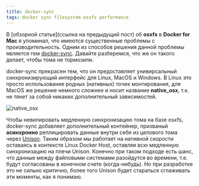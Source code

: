 ```yaml
---
title: docker-sync
tags: docker sync filesystem osxfs performance
---
```


В [обзорной статье](ссылка на предыдущий пост) об **osxfs** в **Docker for Mac** я упоминал, что имеются существенные проблемы с производительность. Одним из способов решения данной проблемы является гем [docker-sync](https://github.com/EugenMayer/docker-sync). Давайте разберемся, что же он такого делает, чтобы тома не тормозили.

docker-sync прекрасен тем, что он предоставляет унивирсальный синхронизирующий интерфейс для Linux, MacOS и Windows. В Linux это просто использование родных (нативных) точек монтирования, для MacOS же решение немного сложнее и носит название **native_osx**, т.к. не тянет за собой никаких дополнительный зависимостей.

![native_osx](https://raw.githubusercontent.com/EugenMayer/docker-sync/master/doc/native_osx.png)

Чтобы невилировать медленную синхронизацию тома на базе osxfs, docker-sync добавляет дополнительный контейнер, призваный **асинхронно** реплицировать данные внутри себя из целового тома через [Unison](http://www.cis.upenn.edu/~bcpierce/unison/). Таким образом мы работает на нативной скорости оставаясь в контексте Linux Docker Host, оставляя всю медленную синхронизацию на плечи Unison. Конечно при таком подходе есть шанс, что данные между файловыми системами разойдутся во времени, т.е. будут согласованы в конечном счете (когда-нибудь). Но при разработке это не сильно критично, более того Unison будет стараться сглаживать эти моменты, как я понимаю. 
